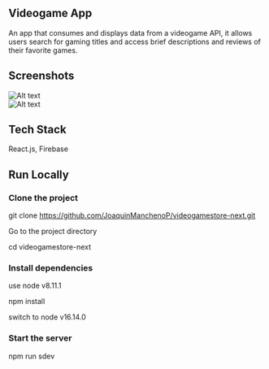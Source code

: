 ## Videogame App

An app that consumes and displays data from a videogame API, it allows users search for gaming titles and access brief descriptions and reviews of their favorite games.

## Screenshots

![Alt text](screenshot1.png?raw=true "screenshot1")
<br/>
![Alt text](game.png?raw=true "game")

## Tech Stack

React.js, Firebase

## Run Locally

### Clone the project

git clone https://github.com/JoaquinManchenoP/videogamestore-next.git

Go to the project directory

cd videogamestore-next

### Install dependencies

use node v8.11.1

npm install

switch to node v16.14.0

### Start the server

npm run sdev
